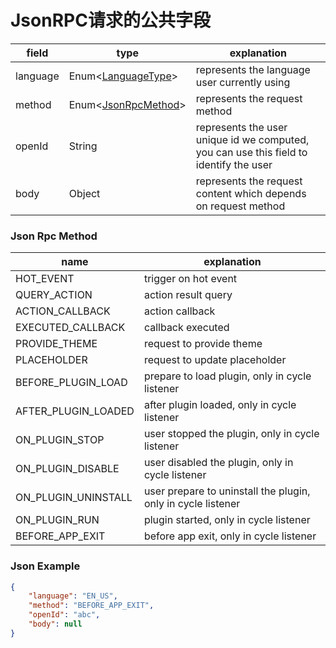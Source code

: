 # JsonRPC请求的公共字段

| field    | type                                                          | explanation                                                                            |
|----------|---------------------------------------------------------------|----------------------------------------------------------------------------------------|
| language | Enum<[LanguageType](appendix/language_code.md#language-code)> | represents the language user currently using                                           |
| method   | Enum<[JsonRpcMethod](#json-rpc-method)>                       | represents the request method                                                          |
| openId   | String                                                        | represents the user unique id we computed, you can use this field to identify the user |
| body     | Object                                                        | represents the request content which depends on request method                         |

### Json Rpc Method

| name                | explanation                                                  |
|---------------------|--------------------------------------------------------------|
| HOT_EVENT           | trigger on hot event                                         |
| QUERY_ACTION        | action result query                                          |
| ACTION_CALLBACK     | action callback                                              |
| EXECUTED_CALLBACK   | callback executed                                            |
| PROVIDE_THEME       | request to provide theme                                     |
| PLACEHOLDER         | request to update placeholder                                |
| BEFORE_PLUGIN_LOAD  | prepare to load plugin, only in cycle listener               |
| AFTER_PLUGIN_LOADED | after plugin loaded, only in cycle listener                  |
| ON_PLUGIN_STOP      | user stopped the plugin, only in cycle listener              |
| ON_PLUGIN_DISABLE   | user disabled the plugin, only in cycle listener             |
| ON_PLUGIN_UNINSTALL | user prepare to uninstall the plugin, only in cycle listener |
| ON_PLUGIN_RUN       | plugin started, only in cycle listener                       |
| BEFORE_APP_EXIT     | before app exit, only in cycle listener                      |

### Json Example

```json
{
    "language": "EN_US",
    "method": "BEFORE_APP_EXIT",
    "openId": "abc",
    "body": null
}
```
